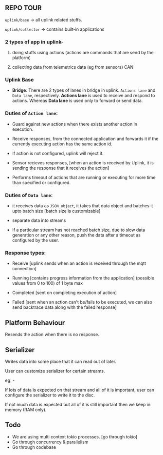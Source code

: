
## REPO TOUR

`uplink/base` -> all uplink related stuffs.

`uplink/collector` -> contains built-in applications

### 2 types of app in uplink-

1. doing stuffs using actions (actions are commands that are send by the platform)

2. collecting data from telemetrics data (eg from sensors) CAN

### Uplink Base 

- **Bridge**: There are 2 types of lanes in bridge in uplink. `Actions lane` and `Data lane`, respectively. **Actions lane** is used to receive and respond to actions. Whereas **Data lane** is used only to forward or send data.

### Duties of `Action lane`:

- Guard against new actions when there exists another action in execution.

- Receive responses, from the connected application and forwards it if the currently executing action has the same action id.

- If action is not configured, uplink will reject it.

- Sensor recieves responses, [when an action is received by Uplink, it is sending the response that it receives the action]

- Performs timeout of actions that are running or executing for more time than specified or configured.

### Duties of `Data lane`:

- it receives data as `JSON object`, it takes that data object and batches it upto batch size [batch size is customizable]

- separate data into streams

- If a particular stream has not reached batch size, due to slow data generation or any other reason, push the data after a timeout as configured by the user.

### Response types:

- Receive [uplink sends when an action is received through the mqtt connection]

- Running [contains progress information from the application] (possible values from 0 to 100) of 1 byte max

- Completed [sent on completing execution of action]

- Failed [sent when an action can't be/fails to be executed, we can also send backtrace data along with the failed response]

## Platform Behaviour

Resends the action when there is no response.


## Serializer

Writes data into some place that it can read out of later.

User can customize serializer for certain streams.

eg. - 

If lots of data is expected on that stream and all of it is important, user can configure the serializer to write it to the disc.

If not much data is expected but all of it is still important then we keep in memory (RAM only).


## Todo

- We are using multi context tokio processes. [go through tokio]
- Go through concurrency & parallelism
- Go through codebase